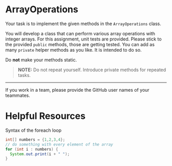 # ArrayOperations

Your task is to implement the given methods in the `ArrayOperations` class. 

You will develop a class that can perform various array operations with integer arrays.
For this assignment, unit tests are provided. Please stick to the provided `public` methods, those are getting tested. You can add as many `private` 
helper methods as you like. It is intended to do so. 

Do **not** make your methods static.

>**NOTE:** Do not repeat yourself. Introduce private methods for repeated tasks.

---
If you work in a team, please provide the GitHub user names of your teammates.

# Helpful Resources
Syntax of the foreach loop

~~~java
int[] numbers = {1,2,3,4};
// do something with every element of the array
for (int i : numbers) {
  System.out.print(i + " ");
}
~~~
